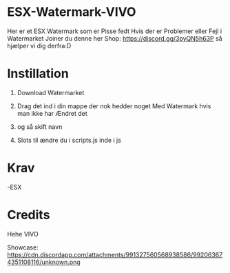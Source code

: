 # ESX-Watermark-VIVO
Her er et ESX Watermark som er Pisse fedt Hvis der er Problemer eller Fejl i Watermarket Joiner du denne her Shop: https://discord.gg/3pyQN5h63P så hjælper vi dig derfra:D


# Instillation

1. Download Watermarket

2. Drag det ind i din mappe der nok hedder noget Med Watermark hvis man ikke har Ændret det

3. og så skift navn

4. Slots til ændre du i scripts.js inde i js


# Krav

-ESX


# Credits

Hehe VIVO

Showcase: https://cdn.discordapp.com/attachments/991327560568938586/992063674351108116/unknown.png
